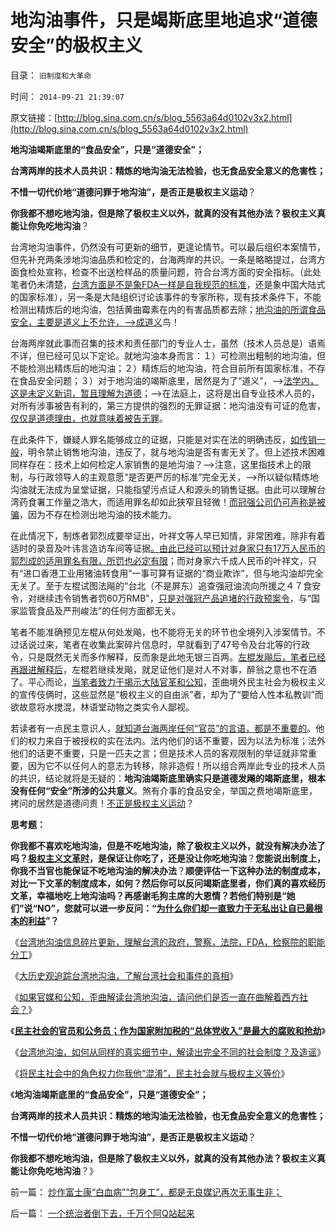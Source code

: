 # 地沟油事件，只是竭斯底里地追求“道德安全”的极权主义

目录： `旧制度和大革命` 

时间： `2014-09-21 21:39:07` 

原文链接：[http://blog.sina.com.cn/s/blog_5563a64d0102v3x2.html](http://blog.sina.com.cn/s/blog_5563a64d0102v3x2.html)

**地沟油竭斯底里的“食品安全”，只是“道德安全”；**

**台湾两岸的技术人员共识：精炼的地沟油无法检验，也无食品安全意义的危害性；**

**不惜一切代价地“道德问罪于地沟油”，是否正是极权主义运动**？

**你我都不想吃地沟油，但是除了极权主义以外，就真的没有其他办法？极权主义真能让你免吃地沟油**？

台湾地沟油事件，仍然没有可更新的细节，更遑论情节。可以最后组织本案情节，但先补充两条涉地沟油品质和检定的，台海两岸的共识。一条是略略提过，台湾方面食检处宣称，检查不出送检样品的质量问题，符合台湾方面的安全指标。（此处笔者仍未清楚，[台湾方面是不是象FDA一样是自我规范的标准](../../../2014/6/5/中国国家标准是“严刑峻法”的细则,需要百倍于美国的公务员编制.md)，还是象中国大陆式的国家标准），另一条是大陆组织讨论该事件的专家所称，现有技术条件下，不能检测出精炼后的地沟油，包括黄曲霉素在内的有害品质都去除；[地沟油的所谓食品安全，主要是道义上不允许，——>成道义](../../../2014/9/12/台湾地沟油事件，或只能追究“主管部门无事生非”.md)鸟！

台海两岸就此事而召集的技术和责任部门的专业人士，虽然（技术人员总是）语焉不详，但已经可见以下定论。就地沟油本身而言：１）可检测出粗制的地沟油，但不能检测出精炼后的地沟油；２）精炼后的地沟油，符合目前所有国家标准，不存在食品安全问题；３）对于地沟油的竭斯底里，居然是为了“道义”，——>[法学内，这是未定义新词，暂且理解为道德](../../../2013/7/13/美德法，人治，法治，严刑峻法，革命.md)；——>在法庭上，这将是出自专业技术人员的，对所有涉事被告有利的，第三方提供的强烈的无罪证据：地沟油没有可证的危害，[仅仅是道德理由，也就意味着被告无罪](../../../2012/5/5/恶法亦法的法家暴政和无罪推论的法治.md)。

在此条件下，嫌疑人罪名能够成立的证据，只能是对实在法的明确违反，[如传销一般](../../../2013/7/18/传销之罪莫须有，或他罪二罚，或指合法商业.md)，明令禁止销售地沟油，违反了，就与地沟油是否有害无关了。但上述技术困难同样存在：技术上如何检定人家销售的是地沟油？——>注意，这里指技术上的限制，与行政领导人的主观意愿“是否更严厉的标准”完全无关，——>所以疑似精炼地沟油就无法成为呈堂证据，只能指望污点证人和源头的销售证据。由此可以理解台湾药食署工作量之浩大，而适用罪名却如此狭窄且轻微！[而冠强公司仍可声称是被骗](../../../2014/9/11/台湾地沟油老板似将大获全胜，拷问你自已，还支持法治吗？.md)，因为不存在检测出地沟油的技术能力。

在此情况下，制炼者郭烈成要举证出，叶祥文等人早已知情，非常困难，除非有着适时的录音及叶讳言造访车间等证据[。由此已经可以预计对身家只有17万人民币的郭烈成的适用罪名有限，所罚也必定有限](../../../2014/9/10/从大陆热炒台湾地沟油，你看到了那些故事？.md)；而对身家六千成人民币的叶祥文，只有“进口香港工业用猪油转食用”一事可算有证据的“商业欺诈”，但与地沟油却完全无关了。至于左棍试图法飚的“台北（不是屏东）追查强冠油流向所援之４７食安令，对继续违令销售者罚60万RMB"，[只是对强冠产品追堵的行政预案令](../../../2009/5/16/市场和经济中的危机干预.md)，与“国家监管食品及严刑峻法”的任何方面都无关。

笔者不能准确预见左棍从何处发飚，也不能将无关的环节也全境列入涉案情节。不过话说过来，笔者在收集此案碎片信息时，早就看到了47号令及台北等的行政令，只是既然无关而多作解释，反而象是此地无银三百两。[左棍发飚后，笔者已经再跟进解释后](../../../2014/9/19/台湾地沟油，如何解读出完全不同的社会制度？.md)，左棍若继续发飚，就足证他们是对人不对事，醉翁之意也不在酒了。平心而论，[当笔者致力于揭示大陆官革和公知](../../../2014/9/20/台湾地沟油，官媒，民粹和公知，歪曲境外世界，不是个案.md)，歪曲境外民主社会为极权主义的宣传伎俩时，这些显然是“极权主义的自由派”者，却为了“要给人性本私教训”而欲故意将水搅混，林语堂动物之类实令人鄙视。

若读者有一点民主意识人，[就知道台海两岸任何“官员”的言语，都是不重要的](../../../2014/9/18/民主社会的官员和公务员，及世界政治最大的腐败.md)。他们的权力来自于被授权的实在法内。法内他们的话不重要，因为以法为标准；法外他们的话更不重要，只是一匹夫之言；但是技术人员的客观限制的举证就非常重要，因为它不以任何人的意志为转移，除非造假！所以组合两岸此专业的技术人员的共识，结论就将是无疑的：**地沟油竭斯底里确实只是道德发飚的竭斯底里，根本没有任何“安全”所涉的公共意义**。煞有介事的食品安全，举国之费地竭斯底里，拷问的居然是道德问责！[不正是极权主义运动](../../../2014/8/31/食品安全的竭斯底里，作为极权主义滥觞的原因.md)？



**思考题：**

**你我都不喜欢吃地沟油，但是不吃地沟油，除了极权主义以外，就没有解决办法了吗？[极权主义文革时](../../../2012/5/7/乌托邦的诸神与天堂.md)，是保证让你吃了，还是没让你吃地沟油**？**您能说出制度上，你我不当官也能保证不吃地沟油的解决办法**？**顺便评估一下这种办法的制度成本，对比一下文革的制度成本，如何？然后你可以反问竭斯底里者，你们真的喜欢经历文革，幸福地吃上地沟油吗？再感谢毛狗主席的大恩情？若他们特别是“她们”说“NO”，您就可以进一步反问：“[为什么你们却一直致力于无私出让自已最根本的利益](../../../2014/8/27/中国传统文化，对极权主义的强烈偏好.md)”？**

《[台湾地沟油信息碎片更新，理解台湾的政府，警察，法院，FDA，检察院的职能分工](../../../2014/9/15/台湾地沟油，理解台湾的政府，警察，法院，FDA，检察院的职能分工；.md)》

《[大历史观追踪台湾地沟油，了解台湾社会和事件的真相](../../../2014/9/16/大历史观脉冲追踪台湾地沟油，了解台湾社会和事件的真相；.md)》

《[如果官媒和公知，歪曲解读台湾地沟油，请问他们是否一直在曲解着西方社会？](../../../2014/9/17/解读台湾地沟油，官媒和公知是否一直曲解着民主制度？.md)》

《[**民主社会的官员和公务员；作为国家附加税的“总体党收入”是最大的腐败和抢劫**](../../../2014/9/18/民主社会的官员和公务员，及世界政治最大的腐败.md)》

《[台湾地沟油，如何从同样的真实细节中，解读出完全不同的社会制度？及造谣](../../../2014/9/19/台湾地沟油，如何解读出完全不同的社会制度？.md)》

《[将民主社会中的角色权力你我他“混淆”，民主社会就与极权主义等价](../../../2014/9/20/台湾地沟油，官媒，民粹和公知，歪曲境外世界，不是个案.md)》

《**地沟油竭斯底里的“食品安全”，只是“道德安全”；**

**台湾两岸的技术人员共识：精炼的地沟油无法检验，也无食品安全意义的危害性；**

**不惜一切代价地“道德问罪于地沟油”，是否正是极权主义运动**？

**你我都不想吃地沟油，但是除了极权主义以外，就真的没有其他办法？极权主义真能让你免吃地沟油**？》

前一篇： [炒作富士康“白血病”“包身工”，都是无良媒记再次无事生非；](../../../2014/9/23/炒作富士康“白血病”“包身工”，都是无良媒记再次无事生非；.md)

后一篇： [一个统治者倒下去，千万个阿Q站起来](../../../2014/9/21/一个统治者倒下去，千万个阿Q站起来.md)

